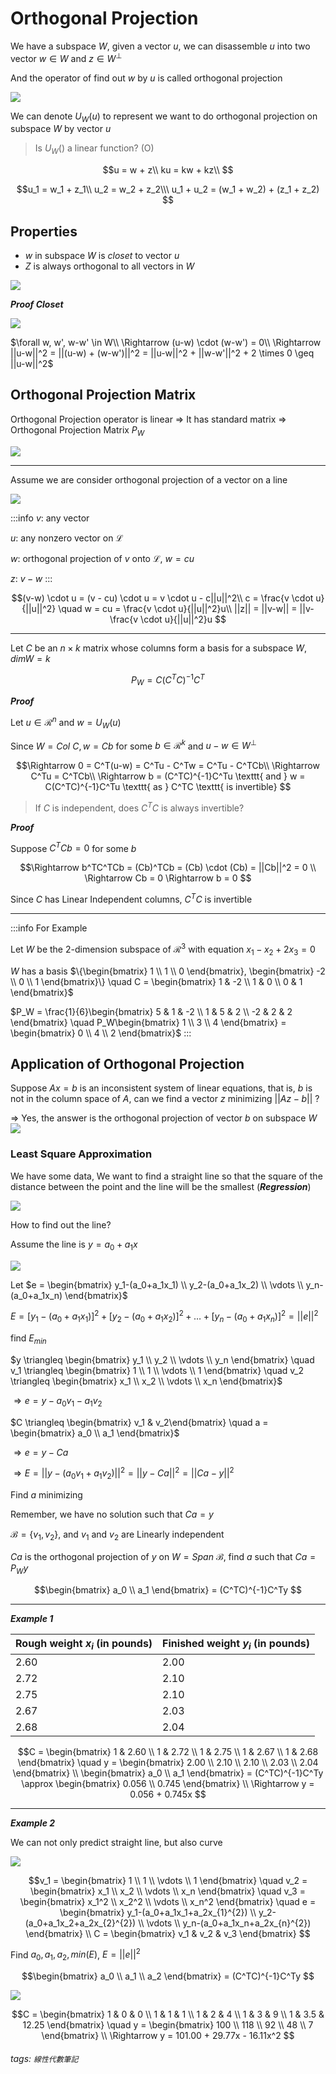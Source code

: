 # Orthogonal Projection
We have a subspace $W$, given a vector $u$, we can disassemble $u$ into two vector $w \in W$ and $z \in W^{\perp}$

And the operator of find out $w$ by $u$ is called orthogonal projection

![](https://i.imgur.com/YQk4L2W.png)

We can denote $U_W(u)$ to represent we want to do orthogonal projection on subspace $W$ by vector $u$

> Is $U_W()$ a linear function? (O)

$$u = w + z\\
ku = kw + kz\\
$$

$$u_1 = w_1 + z_1\\
u_2 = w_2 + z_2\\\
u_1 + u_2 = (w_1 + w_2) + (z_1 + z_2)
$$

## Properties
- $w$ in subspace $W$ is *closet* to vector $u$
- $Z$ is always orthogonal to all vectors in $W$

![](https://i.imgur.com/g4zGyiL.png)

***Proof Closet***

![](https://i.imgur.com/fRIS5KC.png)

$\forall w, w', w-w' \in W\\
\Rightarrow (u-w) \cdot (w-w') = 0\\
\Rightarrow ||u-w||^2 = ||(u-w) + (w-w')||^2 = ||u-w||^2 + ||w-w'||^2 + 2 \times 0 \geq ||u-w||^2$

## Orthogonal Projection Matrix
Orthogonal Projection operator is linear $\Rightarrow$ It has standard matrix $\Rightarrow$ Orthogonal Projection Matrix $P_W$

![](https://i.imgur.com/yZr1sr2.png)

---

Assume we are consider orthogonal projection of a vector on a line

![](https://i.imgur.com/wnVhTlC.png)

:::info
$v$: any vector

$u$: any nonzero vector on $\mathscr{L}$

$w$: orthogonal projection of $v$ onto $\mathscr{L}$, $w = cu$

$z$: $v-w$
:::

$$(v-w) \cdot u = (v - cu) \cdot u = v \cdot u - c||u||^2\\
c = \frac{v \cdot u}{||u||^2} \quad w = cu = \frac{v \cdot u}{||u||^2}u\\
||z|| = ||v-w|| = ||v-\frac{v \cdot u}{||u||^2}u
$$

---

Let $C$ be an $n \times k$ matrix whose columns form a basis for a subspace $W$, $dimW = k$

$$P_W = C(C^TC)^{-1}C^T
$$

***Proof***

Let $u \in \mathscr{R}^n$ and $w = U_W(u)$

Since $W = Col\ C, w = Cb$ for some $b \in \mathscr{R}^k$ and $u-w \in W^{\perp}$

$$\Rightarrow 0 = C^T(u-w) = C^Tu - C^Tw = C^Tu - C^TCb\\
\Rightarrow C^Tu = C^TCb\\
\Rightarrow b = (C^TC)^{-1}C^Tu \texttt{ and } w = C(C^TC)^{-1}C^Tu \texttt{ as } C^TC \texttt{ is invertible}
$$

> If $C$ is independent, does $C^TC$ is always invertible?

***Proof***

Suppose $C^TCb = 0$ for some $b$

$$\Rightarrow b^TC^TCb = (Cb)^TCb = (Cb) \cdot (Cb) = ||Cb||^2 = 0 \\
\Rightarrow Cb = 0 \Rightarrow b = 0
$$

Since $C$ has Linear Independent columns, $C^TC$ is invertible

---

:::info
For Example

Let $W$ be the 2-dimension subspace of $\mathscr{R}^3$ with equation $x_1 - x_2 + 2x_3 = 0$

$W$ has a basis $\{\begin{bmatrix} 1 \\ 1 \\ 0 \end{bmatrix}, \begin{bmatrix} -2 \\ 0 \\ 1 \end{bmatrix}\} \quad C = \begin{bmatrix} 1 & -2 \\ 1 & 0 \\ 0 & 1 \end{bmatrix}$

$P_W = \frac{1}{6}\begin{bmatrix} 5 & 1 & -2 \\ 1 & 5 & 2 \\ -2 & 2 & 2 \end{bmatrix} \quad P_W\begin{bmatrix} 1 \\ 3 \\ 4 \end{bmatrix} = \begin{bmatrix} 0 \\ 4 \\ 2 \end{bmatrix}$
:::

## Application of Orthogonal Projection
Suppose $Ax = b$ is an inconsistent system of linear equations, that is, $b$ is not in the column space of $A$, can we find a vector $z$ minimizing $||Az-b||$ ?

$\Rightarrow$ Yes, the answer is the orthogonal projection of vector $b$ on subspace $W$
![](https://i.imgur.com/SvJwedj.png)

### Least Square Approximation
We have some data, We want to find a straight line so that the square of the distance between the point and the line will be the smallest (***Regression***)

![](https://i.imgur.com/l7bD8EE.png)

How to find out the line?

Assume the line is $y = a_0 + a_1x$

![](https://i.imgur.com/xZeZ6Le.png)

Let $e = \begin{bmatrix} y_1-(a_0+a_1x_1) \\ y_2-(a_0+a_1x_2) \\ \vdots \\ y_n-(a_0+a_1x_n) \end{bmatrix}$

$E = [y_1 - (a_0+a_1x_1)]^2 + [y_2 - (a_0+a_1x_2)]^2 + \dots + [y_n - (a_0+a_1x_n)]^2 = ||e||^2$

find $E_{min}$

$y \triangleq \begin{bmatrix} y_1 \\ y_2 \\ \vdots \\ y_n \end{bmatrix} \quad v_1 \triangleq \begin{bmatrix} 1 \\ 1 \\ \vdots \\ 1 \end{bmatrix} \quad v_2 \triangleq \begin{bmatrix} x_1 \\ x_2 \\ \vdots \\ x_n \end{bmatrix}$

$\Rightarrow e = y - a_0v_1 - a_1v_2$

$C \triangleq \begin{bmatrix} v_1 & v_2\end{bmatrix} \quad a = \begin{bmatrix} a_0 \\ a_1 \end{bmatrix}$

$\Rightarrow e = y-Ca$

$\Rightarrow E = ||y-(a_0v_1 + a_1v_2)||^2 = ||y-Ca||^2 = ||Ca - y||^2$

Find $a$ minimizing

Remember, we have no solution such that $Ca = y$

$\mathscr{B} = \{v_1, v_2\}$, and $v_1$ and $v_2$ are Linearly independent

$Ca$ is the orthogonal projection of $y$ on $W = Span\ \mathscr{B}$, find $a$ such that $Ca = P_Wy$

$$\begin{bmatrix} a_0 \\ a_1 \end{bmatrix} = (C^TC)^{-1}C^Ty
$$

---

***Example 1***


| Rough weight $x_i$ (in pounds) | Finished weight $y_i$ (in pounds) |
| ------------------------------ | --------------------------------- |
| 2.60                           | 2.00                              |
| 2.72                           | 2.10                              |
| 2.75                           | 2.10                              |
| 2.67                           | 2.03                              |
| 2.68                           | 2.04                              |

$$C = \begin{bmatrix} 1 & 2.60 \\ 1 & 2.72 \\ 1 & 2.75 \\ 1 & 2.67 \\ 1 & 2.68 \end{bmatrix} \quad y = \begin{bmatrix} 2.00 \\ 2.10 \\ 2.10 \\ 2.03 \\ 2.04 \end{bmatrix} \\
\begin{bmatrix} a_0 \\ a_1 \end{bmatrix} = (C^TC)^{-1}C^Ty \approx \begin{bmatrix} 0.056 \\ 0.745 \end{bmatrix} \\
\Rightarrow y = 0.056 + 0.745x
$$

---

***Example 2***

We can not only predict straight line, but also curve

![](https://i.imgur.com/9bSjLTA.png)

$$v_1 = \begin{bmatrix} 1 \\ 1 \\ \vdots \\ 1 \end{bmatrix} \quad v_2 = \begin{bmatrix} x_1 \\ x_2 \\ \vdots \\ x_n \end{bmatrix} \quad v_3 = \begin{bmatrix} x_1^2 \\ x_2^2 \\ \vdots \\ x_n^2 \end{bmatrix} \quad e = \begin{bmatrix} y_1-(a_0+a_1x_1+a_2x_{1}^{2}) \\ y_2-(a_0+a_1x_2+a_2x_{2}^{2}) \\ \vdots \\ y_n-(a_0+a_1x_n+a_2x_{n}^{2}) \end{bmatrix} \\ C = \begin{bmatrix} v_1 & v_2 & v_3 \end{bmatrix}
$$

Find $a_0, a_1, a_2, min(E)$, $E = ||e||^2$

$$\begin{bmatrix} a_0 \\ a_1 \\ a_2 \end{bmatrix} = (C^TC)^{-1}C^Ty
$$

![](https://i.imgur.com/2mEVJjX.png)

$$C = \begin{bmatrix} 1 & 0 & 0 \\ 1 & 1 & 1 \\ 1 & 2 & 4 \\ 1 & 3 & 9 \\ 1 & 3.5 & 12.25 \end{bmatrix} \quad y = \begin{bmatrix} 100 \\ 118 \\ 92 \\ 48 \\ 7 \end{bmatrix} \\ 
\Rightarrow y = 101.00 + 29.77x - 16.11x^2
$$

###### tags: `線性代數筆記`